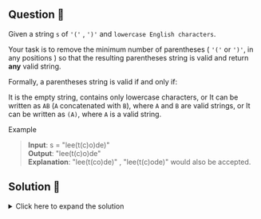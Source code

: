 ## Question 🤔
Given a string `s` of `'('` , `')'` and `lowercase English characters`.

Your task is to remove the minimum number of parentheses ( `'('` or `')'`, in any 
positions ) so that the resulting parentheses string is valid and return **any** valid string.

Formally, a parentheses string is valid if and only if:

It is the empty string, contains only lowercase characters, or
It can be written as `AB` (`A` concatenated with `B`), where `A` and `B` are valid strings, or
It can be written as `(A)`, where `A` is a valid string.

Example<br>

> **Input**: s = "lee(t(c)o)de)"<br>
> **Output**: "lee(t(c)o)de"<br>
> **Explanation**: "lee(t(co)de)" , "lee(t(c)ode)" would also be accepted.

## Solution 🙋
<details>
  <summary>Click here to expand the solution</summary>

1. First we are convert String to `char` array.
2. We are iterating from beginning of the array.
3. Then we're maintaining a stack with indexes of character positions. here we are keeping only `'('` positions.
   We know that if we found an open bracket(`'('`) first it should be close. Hence, we are removing all the `'('`
   positions from the stack once we found a closing bracket(`')'`).
4. But if are first found a closing bracket(`')'`) we can directly remove it from the array without keep track in the stack.
5. After iterating over the array we have final indexes of brackets positions that need to remove.

***Here we did a trick that using `'-'` to identify the removing characters. Since Java does not support to store empty
char`''` in a char variable. Then we replace all `'-'` characters with empty space in the return statement.***

</details>

[//]: # (adding additional margin from bottom)
<br>
<br>
<br>
<br>

